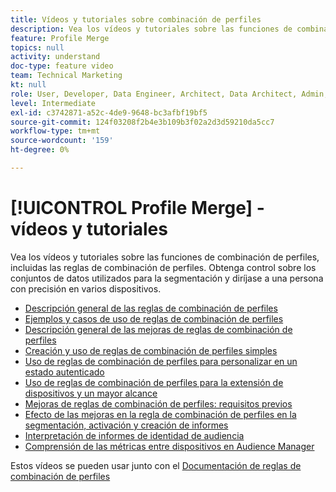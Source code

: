 ```yaml
---
title: Vídeos y tutoriales sobre combinación de perfiles
description: Vea los vídeos y tutoriales sobre las funciones de combinación de perfiles, incluidas las reglas de combinación de perfiles. Obtenga control sobre los conjuntos de datos utilizados para la segmentación y diríjase a una persona con precisión en varios dispositivos.
feature: Profile Merge
topics: null
activity: understand
doc-type: feature video
team: Technical Marketing
kt: null
role: User, Developer, Data Engineer, Architect, Data Architect, Admin, Leader
level: Intermediate
exl-id: c3742871-a52c-4de9-9648-bc3afbf19bf5
source-git-commit: 124f03208f2b4e3b109b3f02a2d3d59210da5cc7
workflow-type: tm+mt
source-wordcount: '159'
ht-degree: 0%

---
```


# [!UICONTROL Profile Merge] - vídeos y tutoriales

Vea los vídeos y tutoriales sobre las funciones de combinación de perfiles, incluidas las reglas de combinación de perfiles. Obtenga control sobre los conjuntos de datos utilizados para la segmentación y diríjase a una persona con precisión en varios dispositivos.

* [Descripción general de las reglas de combinación de perfiles](overview-of-profile-merge-rules.md)
* [Ejemplos y casos de uso de reglas de combinación de perfiles](profile-merge-rule-examples-and-use-cases.md)
* [Descripción general de las mejoras de reglas de combinación de perfiles](overview-of-profile-merge-rule-enhancements.md)
* [Creación y uso de reglas de combinación de perfiles simples](creating-and-using-simple-profile-merge-rules.md)
* [Uso de reglas de combinación de perfiles para personalizar en un estado autenticado](using-profile-merge-rules-to-personalize-in-an-authenticated-state.md)
* [Uso de reglas de combinación de perfiles para la extensión de dispositivos y un mayor alcance](using-profile-merge-rules-for-device-extension-and-increased-reach.md)
* [Mejoras de reglas de combinación de perfiles: requisitos previos](profile-merge-rule-enhancements-pre-requisites.md)
* [Efecto de las mejoras en la regla de combinación de perfiles en la segmentación, activación y creación de informes](how-profile-merge-rule-enhancements-impact-segmentation-activation-and-reporting.md)
* [Interpretación de informes de identidad de audiencia](interpret-audience-identity-reporting.md)
* [Comprensión de las métricas entre dispositivos en Audience Manager](understanding-cross-device-metrics-in-audience-manager.md)

Estos vídeos se pueden usar junto con el [Documentación de reglas de combinación de perfiles](https://experienceleague.adobe.com/docs/audience-manager/user-guide/features/profile-merge-rules/merge-rules-overview.html)
